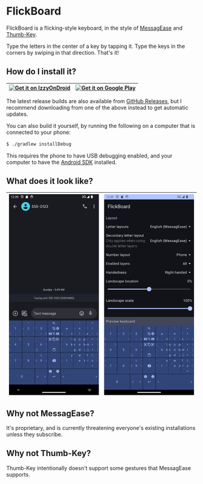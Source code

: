 # FlickBoard

FlickBoard is a flicking-style keyboard, in the style of [MessagEase] and [Thumb-Key].

Type the letters in the center of a key by tapping it. Type the keys in the corners by swiping in
that direction. That's it!

## How do I install it?

| <a href="https://android.izzysoft.de/repo/apk/se.nullable.flickboard"><img src="https://gitlab.com/IzzyOnDroid/repo/-/raw/master/assets/IzzyOnDroid.png" alt="Get it on IzzyOnDroid"/></a> | <a href="https://play.google.com/store/apps/details?id=se.nullable.flickboard"><img src="https://play.google.com/intl/en_us/badges/static/images/badges/en_badge_web_generic.png" alt="Get it on Google Play"/></a> |
| - | - |

The latest release builds are also available from [GitHub Releases](https://github.com/nightkr/flickboard/releases), but I recommend downloading from one of the above instead to get automatic updates.

You can also build it yourself, by running the following on a computer that is connected to your
phone:

```bash
$ ./gradlew installDebug
```

This requires the phone to have USB debugging enabled, and your computer to have the [Android SDK]
installed.

## What does it look like?

| ![Screenshot of the keyboard in use](fastlane/metadata/android/en-US/images/phoneScreenshots/2.png) | ![Screenshot of settings panel](fastlane/metadata/android/en-US/images/phoneScreenshots/1.png) |
| - | - |

## Why not MessagEase?

It's proprietary, and is currently threatening everyone's existing installations unless they
subscribe.

## Why not Thumb-Key?

Thumb-Key intentionally doesn't support some gestures that MessagEase supports.

[MessagEase]: https://www.exideas.com/ME/index.php

[Thumb-Key]: https://github.com/dessalines/thumb-key

[Android SDK]: https://developer.android.com/studio
